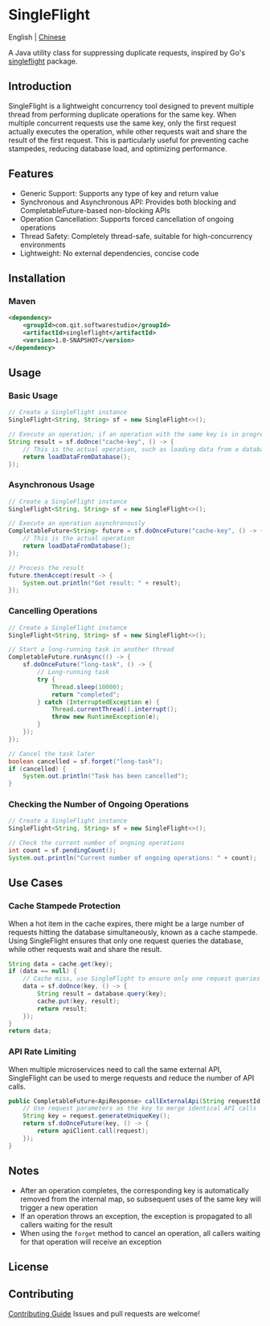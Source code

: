 # SingleFlight

English | [Chinese](./README_zh.md)

A Java utility class for suppressing duplicate requests, inspired by Go's [singleflight](https://golang.org/x/sync/singleflight) package.

## Introduction

SingleFlight is a lightweight concurrency tool designed to prevent multiple thread from performing duplicate operations for the same key. When multiple concurrent requests use the same key, only the first request actually executes the operation, while other requests wait and share the result of the first request. This is particularly useful for preventing cache stampedes, reducing database load, and optimizing performance.

## Features

- Generic Support: Supports any type of key and return value
- Synchronous and Asynchronous API: Provides both blocking and CompletableFuture-based non-blocking APIs
- Operation Cancellation: Supports forced cancellation of ongoing operations
- Thread Safety: Completely thread-safe, suitable for high-concurrency environments
- Lightweight: No external dependencies, concise code

## Installation

### Maven

```xml
<dependency>
    <groupId>com.qit.softwarestudio</groupId>
    <artifactId>singleflight</artifactId>
    <version>1.0-SNAPSHOT</version>
</dependency>
```

## Usage

### Basic Usage

```java
// Create a SingleFlight instance
SingleFlight<String, String> sf = new SingleFlight<>();

// Execute an operation; if an operation with the same key is in progress, it will wait for it to complete and return the result
String result = sf.doOnce("cache-key", () -> {
    // This is the actual operation, such as loading data from a database
    return loadDataFromDatabase();
});
```

### Asynchronous Usage

```java
// Create a SingleFlight instance
SingleFlight<String, String> sf = new SingleFlight<>();

// Execute an operation asynchronously
CompletableFuture<String> future = sf.doOnceFuture("cache-key", () -> {
    // This is the actual operation
    return loadDataFromDatabase();
});

// Process the result
future.thenAccept(result -> {
    System.out.println("Got result: " + result);
});
```

### Cancelling Operations

```java
// Create a SingleFlight instance
SingleFlight<String, String> sf = new SingleFlight<>();

// Start a long-running task in another thread
CompletableFuture.runAsync(() -> {
    sf.doOnceFuture("long-task", () -> {
        // Long-running task
        try {
            Thread.sleep(10000);
            return "completed";
        } catch (InterruptedException e) {
            Thread.currentThread().interrupt();
            throw new RuntimeException(e);
        }
    });
});

// Cancel the task later
boolean cancelled = sf.forget("long-task");
if (cancelled) {
    System.out.println("Task has been cancelled");
}
```

### Checking the Number of Ongoing Operations

```java
// Create a SingleFlight instance
SingleFlight<String, String> sf = new SingleFlight<>();

// Check the current number of ongoing operations
int count = sf.pendingCount();
System.out.println("Current number of ongoing operations: " + count);
```

## Use Cases

### Cache Stampede Protection

When a hot item in the cache expires, there might be a large number of requests hitting the database simultaneously, known as a cache stampede. Using SingleFlight ensures that only one request queries the database, while other requests wait and share the result.

```java
String data = cache.get(key);
if (data == null) {
    // Cache miss, use SingleFlight to ensure only one request queries the database
    data = sf.doOnce(key, () -> {
        String result = database.query(key);
        cache.put(key, result);
        return result;
    });
}
return data;
```

### API Rate Limiting

When multiple microservices need to call the same external API, SingleFlight can be used to merge requests and reduce the number of API calls.

```java
public CompletableFuture<ApiResponse> callExternalApi(String requestId, ApiRequest request) {
    // Use request parameters as the key to merge identical API calls
    String key = request.generateUniqueKey();
    return sf.doOnceFuture(key, () -> {
        return apiClient.call(request);
    });
}
```

## Notes

- After an operation completes, the corresponding key is automatically removed from the internal map, so subsequent uses of the same key will trigger a new operation
- If an operation throws an exception, the exception is propagated to all callers waiting for the result
- When using the `forget` method to cancel an operation, all callers waiting for that operation will receive an exception

## License

## Contributing

[Contributing Guide](./CONTRIBUTING.md)
Issues and pull requests are welcome!